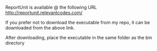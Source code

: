ReportUnit is available @ the following URL
http://reportunit.relevantcodes.com/

If you prefer not to download the executable from my repo, it can be downloaded from the above link.

After downloading, place the executable in the same folder as the bin directory